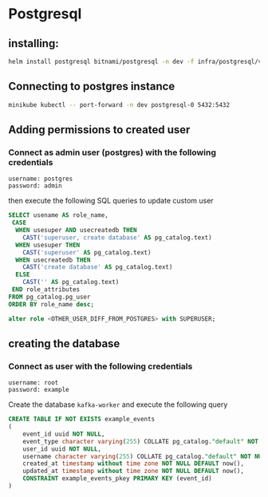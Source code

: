 # Postgresql

## installing:

```bash
helm install postgresql bitnami/postgresql -n dev -f infra/postgresql/values.yaml
```

## Connecting to postgres instance

```bash
minikube kubectl -- port-forward -n dev postgresql-0 5432:5432
```

## Adding permissions to created user

### Connect as admin user (postgres) with the following credentials

```
username: postgres
password: admin
```

then execute the following SQL queries to update custom user

```sql
SELECT usename AS role_name,
 CASE
  WHEN usesuper AND usecreatedb THEN
    CAST('superuser, create database' AS pg_catalog.text)
  WHEN usesuper THEN
    CAST('superuser' AS pg_catalog.text)
  WHEN usecreatedb THEN
    CAST('create database' AS pg_catalog.text)
  ELSE
    CAST('' AS pg_catalog.text)
 END role_attributes
FROM pg_catalog.pg_user
ORDER BY role_name desc;

alter role <OTHER_USER_DIFF_FROM_POSTGRES> with SUPERUSER;
```

## creating the database

### Connect as user with the following credentials

```
username: root
password: example
```

Create the database `kafka-worker` and execute the following query

```sql
CREATE TABLE IF NOT EXISTS example_events
(
    event_id uuid NOT NULL,
    event_type character varying(255) COLLATE pg_catalog."default" NOT NULL,
    user_id uuid NOT NULL,
    username character varying(255) COLLATE pg_catalog."default" NOT NULL,
    created_at timestamp without time zone NOT NULL DEFAULT now(),
    updated_at timestamp without time zone NOT NULL DEFAULT now(),
    CONSTRAINT example_events_pkey PRIMARY KEY (event_id)
)
```